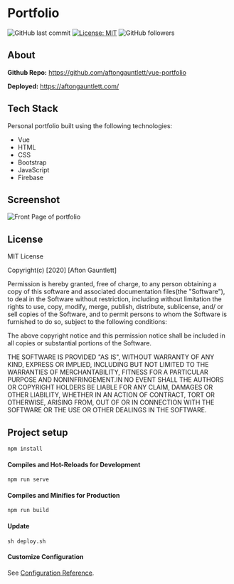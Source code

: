 # Portfolio

![GitHub last commit](https://img.shields.io/github/last-commit/aftongauntlett/vue-portfolio)
[![License: MIT](https://img.shields.io/badge/License-MIT-yellow.svg)](https://opensource.org/licenses/MIT)
![GitHub followers](https://img.shields.io/github/followers/aftongauntlett?style=social)

## About

**Github Repo:** https://github.com/aftongauntlett/vue-portfolio

**Deployed:** https://aftongauntlett.com/

## Tech Stack

Personal portfolio built using the following technologies:

- Vue
- HTML
- CSS
- Bootstrap
- JavaScript
- Firebase

## Screenshot

![Front Page of portfolio](https://i.imgur.com/lXUdbQK.png)

## License

MIT License

Copyright(c) [2020] [Afton Gauntlett]

Permission is hereby granted, free of charge, to any person obtaining a copy
of this software and associated documentation files(the "Software"), to deal
in the Software without restriction, including without limitation the rights
to use, copy, modify, merge, publish, distribute, sublicense, and/ or sell
copies of the Software, and to permit persons to whom the Software is
furnished to do so, subject to the following conditions:

The above copyright notice and this permission notice shall be included in all
copies or substantial portions of the Software.

THE SOFTWARE IS PROVIDED "AS IS", WITHOUT WARRANTY OF ANY KIND, EXPRESS OR
IMPLIED, INCLUDING BUT NOT LIMITED TO THE WARRANTIES OF MERCHANTABILITY,
FITNESS FOR A PARTICULAR PURPOSE AND NONINFRINGEMENT.IN NO EVENT SHALL THE
AUTHORS OR COPYRIGHT HOLDERS BE LIABLE FOR ANY CLAIM, DAMAGES OR OTHER
LIABILITY, WHETHER IN AN ACTION OF CONTRACT, TORT OR OTHERWISE, ARISING FROM,
OUT OF OR IN CONNECTION WITH THE SOFTWARE OR THE USE OR OTHER DEALINGS IN THE
SOFTWARE.

## Project setup

```
npm install
```

#### Compiles and Hot-Reloads for Development

```
npm run serve
```

#### Compiles and Minifies for Production

```
npm run build
```

#### Update

```
sh deploy.sh
```

#### Customize Configuration

See [Configuration Reference](https://cli.vuejs.org/config/).
